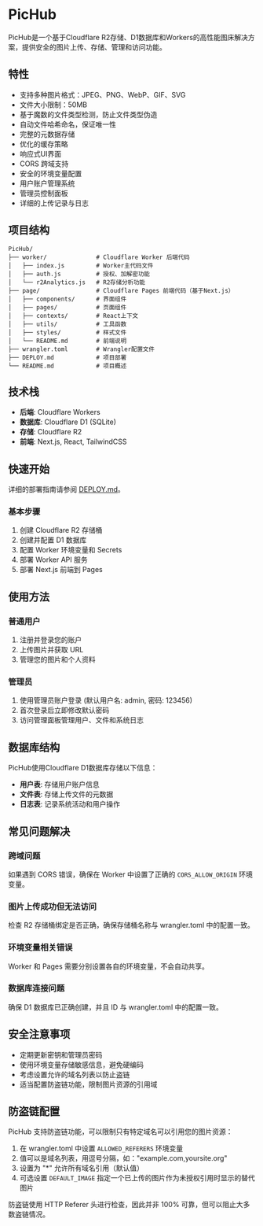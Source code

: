 # PicHub

PicHub是一个基于Cloudflare R2存储、D1数据库和Workers的高性能图床解决方案，提供安全的图片上传、存储、管理和访问功能。

## 特性

- 支持多种图片格式：JPEG、PNG、WebP、GIF、SVG
- 文件大小限制：50MB
- 基于魔数的文件类型检测，防止文件类型伪造
- 自动文件哈希命名，保证唯一性
- 完整的元数据存储
- 优化的缓存策略
- 响应式UI界面
- CORS 跨域支持
- 安全的环境变量配置
- 用户账户管理系统
- 管理员控制面板
- 详细的上传记录与日志

## 项目结构

```
PicHub/
├── worker/              # Cloudflare Worker 后端代码
│   ├── index.js         # Worker主代码文件
│   ├── auth.js          # 授权、加解密功能
│   └── r2Analytics.js   # R2存储分析功能
├── page/                # Cloudflare Pages 前端代码（基于Next.js）
│   ├── components/      # 界面组件
│   ├── pages/           # 页面组件
│   ├── contexts/        # React上下文
│   ├── utils/           # 工具函数
│   ├── styles/          # 样式文件
│   └── README.md        # 前端说明
├── wrangler.toml        # Wrangler配置文件
├── DEPLOY.md            # 项目部署
└── README.md            # 项目概述
```

## 技术栈

- **后端**: Cloudflare Workers
- **数据库**: Cloudflare D1 (SQLite)
- **存储**: Cloudflare R2
- **前端**: Next.js, React, TailwindCSS

## 快速开始

详细的部署指南请参阅 [DEPLOY.md](DEPLOY.md)。

### 基本步骤

1. 创建 Cloudflare R2 存储桶
2. 创建并配置 D1 数据库
3. 配置 Worker 环境变量和 Secrets
4. 部署 Worker API 服务
5. 部署 Next.js 前端到 Pages

## 使用方法

### 普通用户
1. 注册并登录您的账户
2. 上传图片并获取 URL
3. 管理您的图片和个人资料

### 管理员
1. 使用管理员账户登录 (默认用户名: admin, 密码: 123456)
2. 首次登录后立即修改默认密码
3. 访问管理面板管理用户、文件和系统日志

## 数据库结构

PicHub使用Cloudflare D1数据库存储以下信息：

- **用户表**: 存储用户账户信息
- **文件表**: 存储上传文件的元数据
- **日志表**: 记录系统活动和用户操作

## 常见问题解决

### 跨域问题
如果遇到 CORS 错误，确保在 Worker 中设置了正确的 `CORS_ALLOW_ORIGIN` 环境变量。

### 图片上传成功但无法访问
检查 R2 存储桶绑定是否正确，确保存储桶名称与 wrangler.toml 中的配置一致。

### 环境变量相关错误
Worker 和 Pages 需要分别设置各自的环境变量，不会自动共享。

### 数据库连接问题
确保 D1 数据库已正确创建，并且 ID 与 wrangler.toml 中的配置一致。

## 安全注意事项

- 定期更新密钥和管理员密码
- 使用环境变量存储敏感信息，避免硬编码
- 考虑设置允许的域名列表以防止盗链
- 适当配置防盗链功能，限制图片资源的引用域 

## 防盗链配置

PicHub 支持防盗链功能，可以限制只有特定域名可以引用您的图片资源：

1. 在 wrangler.toml 中设置 `ALLOWED_REFERERS` 环境变量
2. 值可以是域名列表，用逗号分隔，如："example.com,yoursite.org"
3. 设置为 "*" 允许所有域名引用（默认值）
4. 可选设置 `DEFAULT_IMAGE` 指定一个已上传的图片作为未授权引用时显示的替代图片

防盗链使用 HTTP Referer 头进行检查，因此并非 100% 可靠，但可以阻止大多数盗链情况。 
